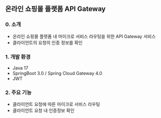 ## 온라인 쇼핑몰 플랫폼 API Gateway

### 0. 소개
* 온라인 쇼핑몰 플랫폼 내 마이크로 서비스 라우팅을 위한 API Gateway 서비스
* 클라이언트의 요청의 인증 정보를 확인

### 1. 개발 환경
* Java 17
* SpringBoot 3.0 / Spring Cloud Gateway 4.0
* JWT

### 2. 주요 기능
* 클라이언트 요청에 따른 마이크로 서비스 라우팅
* 클라이언트 요청 내 인증정보 확인
